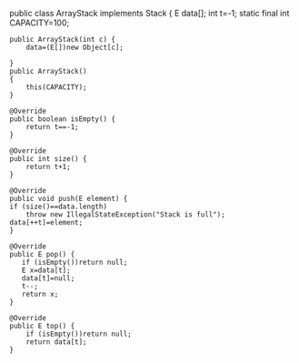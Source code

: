 
public class ArrayStack<E> implements Stack<E> {
    E data[];
    int t=-1;
    static final int CAPACITY=100;

    public ArrayStack(int c) {
        data=(E[])new Object[c];

    }
    public ArrayStack()
    {
        this(CAPACITY);
    }

    @Override
    public boolean isEmpty() {
        return t==-1;
    }

    @Override
    public int size() {
        return t+1;
    }

    @Override
    public void push(E element) {
    if (size()==data.length)
        throw new IllegalStateException("Stack is full");
    data[++t]=element;
    }

    @Override
    public E pop() {
       if (isEmpty())return null;
       E x=data[t];
       data[t]=null;
       t--;
       return x;
    }

    @Override
    public E top() {
        if (isEmpty())return null;
        return data[t];
    }

